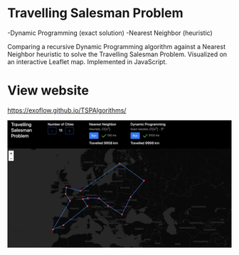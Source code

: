 # Travelling Salesman Problem 
-Dynamic Programming (exact solution)
-Nearest Neighbor (heuristic)

Comparing a recursive Dynamic Programming algorithm against a Nearest Neighbor heuristic to solve the Travelling Salesman Problem. Visualized on an interactive Leaflet map. Implemented in JavaScript.

# View website
https://exoflow.github.io/TSPAlgorithms/

![Preview](Preview.png)
